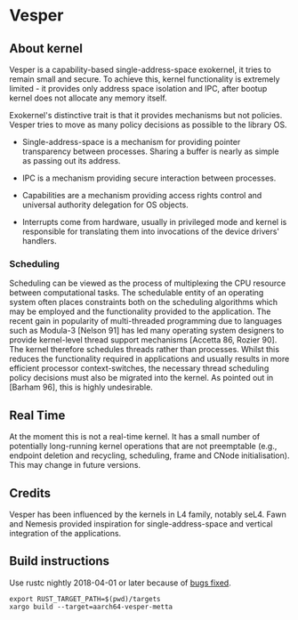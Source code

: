 # Vesper

## About kernel

Vesper is a capability-based single-address-space exokernel, it tries to remain small and secure. To achieve this, kernel functionality is extremely limited - it provides only address space isolation and IPC, after bootup kernel does not allocate any memory itself.

Exokernel's distinctive trait is that it provides mechanisms but not policies. Vesper tries to move as many policy decisions as possible to the library OS.

* Single-address-space is a mechanism for providing pointer transparency between processes. Sharing a buffer is nearly as simple as passing out its address.

* IPC is a mechanism providing secure interaction between processes.

* Capabilities are a mechanism providing access rights control and universal authority delegation for OS objects.

* Interrupts come from hardware, usually in privileged mode and kernel is responsible for translating them into invocations of the device drivers' handlers.

### Scheduling

Scheduling can be viewed as the process of multiplexing the CPU resource between computational tasks. The schedulable entity of an operating system often places constraints both on the scheduling algorithms which may be employed and the functionality provided to the application. The recent gain in popularity of multi-threaded programming due to languages such as Modula-3 [Nelson 91] has led many operating system designers to provide kernel-level thread support mechanisms [Accetta 86, Rozier 90]. The kernel therefore schedules threads rather than processes. Whilst this reduces the functionality required in applications and usually results in more efficient processor context-switches, the necessary thread scheduling policy decisions must also be migrated into the kernel. As pointed out in [Barham 96], this is highly undesirable.

## Real Time

At the moment this is not a real-time kernel. It has a small number of potentially long-running kernel operations that are not preemptable (e.g., endpoint deletion and recycling, scheduling, frame and CNode initialisation). This may change in future versions.

## Credits

Vesper has been influenced by the kernels in L4 family, notably seL4. Fawn and Nemesis provided inspiration for single-address-space and vertical integration of the applications.

## Build instructions

Use rustc nightly 2018-04-01 or later because of [bugs fixed](https://github.com/rust-lang/rust/issues/48884).

```
export RUST_TARGET_PATH=$(pwd)/targets
xargo build --target=aarch64-vesper-metta
```

